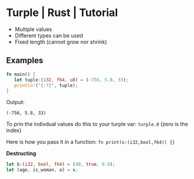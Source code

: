 # Turple | Rust | Tutorial
- Multiple values
- Different types can be used
- Fixed length (cannot grow nor shrink)

## Examples

```rust
fn main() {
   let tuple:(i32, f64, u8) = (-756, 5.8, 33);
   println!("{:?}", tuple);
}
```

Output: 
```
(-756, 5.8, 33)
```

To prin the indivdual values do this to your turple var: `turple.0` (zero is the index)

Here is how you pass it in a function: `fn print(x:(i32,bool,f64)) {}`

**Destructing**
```rust
let b:(i32, bool, f64) = (40, true, 9.9);
let (age, is_woman, a) = x;
```
